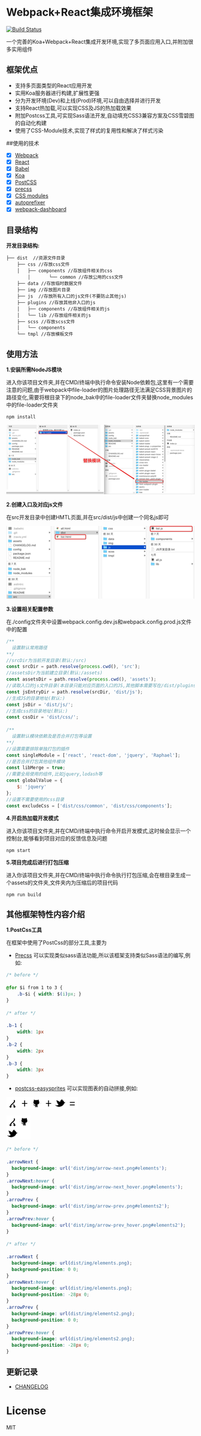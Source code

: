 # Webpack+React集成环境框架

[![Build Status](https://travis-ci.org/greengerong/qing.png?branch=master)](https://travis-ci.org/greengerong/qing)

一个完善的Koa+Webpack+React集成开发环境,实现了多页面应用入口,并附加很多实用组件

## 框架优点

- 支持多页面类型的React应用开发
- 实用Koa服务器进行构建,扩展性更强
- 分为开发环境(Dev)和上线(Prod)环境,可以自由选择并进行开发
- 支持React热加载,可以实现CSS及JS的热加载效果
- 附加Postcss工具,可实现Sass语法开发,自动填充CSS3兼容方案及CSS雪碧图的自动化构建
- 使用了CSS-Module技术,实现了样式的复用性和解决了样式污染

##使用的技术

- [x] [Webpack](https://webpack.github.io)
- [x] [React](https://facebook.github.io/react/)
- [x] [Babel](https://babeljs.io/)
- [x] [Koa](https://github.com/koajs/koa)
- [x] [PostCSS](https://github.com/postcss/postcss)
- [x] [precss](https://github.com/jonathantneal/precss)
- [x] [CSS modules](https://github.com/outpunk/postcss-modules)
- [x] [autoprefixer](https://github.com/postcss/autoprefixer)
- [x] [webpack-dashboard](https://github.com/FormidableLabs/webpack-dashboard)

## 目录结构
**开发目录结构:**
```
├── dist  //资源文件目录
    ├── css //存放css文件
    │   ├── components //存放组件相关的css
 		│		└── common //存放公用的css文件
    ├── data //存放临时数据文件
    ├── img //存放图片目录
    ├── js  //存放所有入口的js文件(不要防止其他js)
    ├── plugins //存放其他非入口的js
    │   ├── components //存放组件相关的js
    │   └── lib //存放组件相关的js
    ├── scss //存放scss文件
    │   └── components
    └── tmpl //存放模板文件
```


## 使用方法
**1.安装所需NodeJS模块**

进入你该项目文件夹,并在CMD/终端中执行命令安装Node依赖包,这里有一个需要注意的问题,由于webpack中file-loader的图片处理路径无法满足CSS背景图片的路径变化,需要将根目录下的node_bak中的file-loader文件夹替换node_modules中的file-loader文件夹
```
npm install
```
![IMG](./README/3.png)

**2.创建入口及对应js文件**

在src开发目录中创建HMTL页面,并在src/dist/js中创建一个同名js即可

![IMG](./README/1.png)

**3.设置相关配置参数**

在./config文件夹中设置webpack.config.dev.js和webpack.config.prod.js文件中的配置

```js
/**
  设置默认常用路径
**/
//srcDir为当前开发目录(默认:/src)
const srcDir = path.resolve(process.cwd(), 'src');
//assetsDir为当前建立目录(默认:/assets)
const assetsDir = path.resolve(process.cwd(), 'assets');
//读取入口的js文件目录(本目录只能对应页面的入口的JS,其他脚本需要写在/dist/plugins中)
const jsEntryDir = path.resolve(srcDir, 'dist/js');
//生成JS的目录地址(默认:)
const jsDir = 'dist/js/';
//生成css的目录地址(默认:)
const cssDir = 'dist/css/';

/**
  设置默认模块依赖及是否合并打包等设置
**/
//设置需要排除单独打包的插件
const singleModule = ['react', 'react-dom', 'jquery', 'Raphael'];
//是否合并打包其他组件模块
const libMerge = true;
//需要全局使用的组件,比如jquery,lodash等
const globalValue = {
    $: 'jquery'
};
//设置不需要使用的css目录
const excludeCss = ['dist/css/common', 'dist/css/components'];
```


**4.开启热加载开发模式**

进入你该项目文件夹,并在CMD/终端中执行命令开启开发模式,这时候会显示一个控制台,能够看到项目对应的反馈信息及问题

```
npm start
```
**5.项目完成后进行打包压缩**

进入你该项目文件夹,并在CMD/终端中执行命令执行打包压缩,会在根目录生成一个assets的文件夹,文件夹内为压缩后的项目代码

```
npm run build
```



## 其他框架特性内容介绍

**1.PostCss工具**

在框架中使用了PostCss的部分工具,主要为

- [Precss](https://jonathantneal.github.io/precss/) 可以实现类似sass语法功能,所以该框架支持类似Sass语法的编写,例如:
```css
/* before */

@for $i from 1 to 3 {
	.b-$i { width: $(i)px; }
}

/* after */

.b-1 {
	width: 1px
}
.b-2 {
	width: 2px
}
.b-3 {
	width: 3px
}
```
- [postcss-easysprites](https://github.com/glebmachine/postcss-easysprites) 可以实现图表的自动拼接,例如:

![IMG](./README/fork.png)![IMG](./README/plus.png)![IMG](./README/github.png)![IMG](./README/plus.png)![IMG](./README/twitter.png)![IMG](./README/equals.png)

![IMG](./README/spritesheet.png)
```css
/* before */

.arrowNext {
  background-image: url('dist/img/arrow-next.png#elements');
}
.arrowNext:hover {
  background-image: url('dist/img/arrow-next_hover.png#elements');
}
.arrowPrev {
  background-image: url('dist/img/arrow-prev.png#elements2');
}
.arrowPrev:hover {
  background-image: url('dist/img/arrow-prev_hover.png#elements2');
}

/* after */

.arrowNext {
  background-image: url(dist/img/elements.png);
  background-position: 0 0;
}
.arrowNext:hover {
  background-image: url(dist/img/elements.png);
  background-position: -28px 0;
}
.arrowPrev {
  background-image: url(dist/img/elements2.png);
  background-position: 0 0;
}
.arrowPrev:hover {
  background-image: url(dist/img/elements2.png);
  background-position: -28px 0;
}
```
## 更新记录

- [CHANGELOG](https://github.com/aemoe/webpack-react-framework/blob/master/CHANGELOG.md)

# License

MIT
